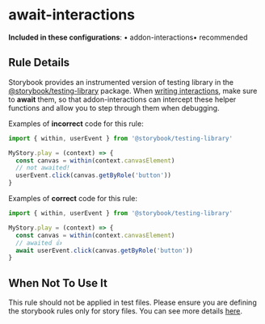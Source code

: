 # await-interactions

<!-- RULE-CATEGORIES:START -->

**Included in these configurations**: • addon-interactions• recommended

<!-- RULE-CATEGORIES:END -->

## Rule Details

Storybook provides an instrumented version of testing library in the [@storybook/testing-library](https://github.com/storybookjs/testing-library/) package. When [writing interactions](https://storybook.js.org/docs/react/essentials/interactions), make sure to **await** them, so that addon-interactions can intercept these helper functions and allow you to step through them when debugging.

Examples of **incorrect** code for this rule:

```js
import { within, userEvent } from '@storybook/testing-library'

MyStory.play = (context) => {
  const canvas = within(context.canvasElement)
  // not awaited!
  userEvent.click(canvas.getByRole('button'))
}
```

Examples of **correct** code for this rule:

```js
import { within, userEvent } from '@storybook/testing-library'

MyStory.play = (context) => {
  const canvas = within(context.canvasElement)
  // awaited 👍
  await userEvent.click(canvas.getByRole('button'))
}
```

## When Not To Use It

This rule should not be applied in test files. Please ensure you are defining the storybook rules only for story files. You can see more details [here](https://github.com/storybookjs/eslint-plugin-storybook#eslint-overrides).
